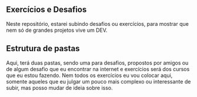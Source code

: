 ## Exercícios e Desafios

Neste repositório, estarei subindo desafios ou exercícios, para mostrar que nem só de grandes projetos vive um DEV.

## Estrutura de pastas

Aqui, terá duas pastas, sendo uma para desafios, propostos por amigos ou de algum desafio que eu encontrar na internet e exercícios será dos cursos que eu estou fazendo. Nem todos os exercícios eu vou colocar aqui, somente aqueles que eu julgar um pouco mais complexo ou interessante de subir, mas posso mudar de ideia sobre isso.


